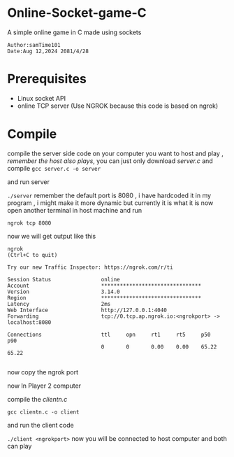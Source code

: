 # Online-Socket-game-C
A simple online game in C made using sockets
```
Author:samTime101
Date:Aug 12,2024 2081/4/28
```
# Prerequisites
- Linux socket API
- online TCP server (Use NGROK because this code is based on ngrok)
# Compile
compile the server side code on your computer you want to host and play , *remember the host also plays*, you can just only download *server.c* and compile
`gcc server.c -o server`

and run server

`./server` remember the default port is 8080 , i have hardcoded it in my program , i might make it more dynamic but currently it is what it is
now open another terminal in host machine and run

`ngrok tcp 8080`

now we will get output like this

```
ngrok                                                                                          (Ctrl+C to quit)
                                                                                                               
Try our new Traffic Inspector: https://ngrok.com/r/ti                                                          
                                                                                                               
Session Status                online                                                                           
Account                       ********************************                                              
Version                       3.14.0                                                                           
Region                        ********************************                                                              
Latency                       2ms                                                                              
Web Interface                 http://127.0.0.1:4040                                                            
Forwarding                    tcp://0.tcp.ap.ngrok.io:<ngrokport> -> localhost:8080                                  
                                                                                                               
Connections                   ttl     opn     rt1     rt5     p50     p90                                      
                              0       0       0.00    0.00    65.22   65.22                                    
                                                                                 
```
now copy the ngrok port

now In Player 2 computer

compile the *clientn.c*

`gcc clientn.c -o client`

and run the client code

`./client <ngrokport>`
now you will be connected to host computer and both can play

